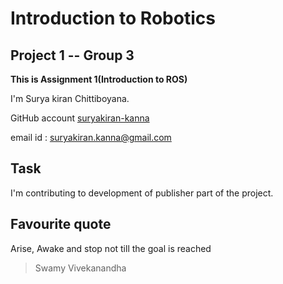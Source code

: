 # Introduction to Robotics
## Project 1  -- Group 3
**This is Assignment 1(Introduction to ROS)**

I'm Surya kiran Chittiboyana.

GitHub account [suryakiran-kanna](https://github.com/suryakiran-kanna)

email id : [suryakiran.kanna@gmail.com](suryakiran.kanna@gmail.com)

## Task
I'm contributing to development of publisher part of the project.

## Favourite quote
Arise, Awake and stop not till the goal is reached 
> Swamy Vivekanandha
